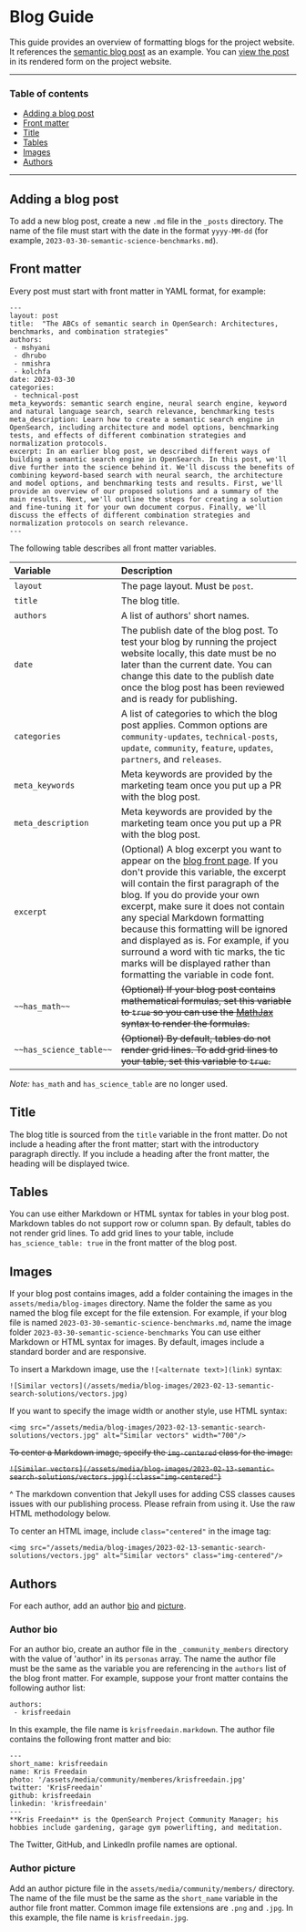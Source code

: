 # Blog Guide

This guide provides an overview of formatting blogs for the project website. It references the [semantic blog post](/_posts/2023-03-30-semantic-science-benchmarks.md) as an example. You can [view the post](https://opensearch.org/blog/semantic-science-benchmarks/) in its rendered form on the project website.

* * *

### Table of contents

* [Adding a blog post](#adding-a-blog-post)
* [Front matter](#front-matter)
* [Title](#title)
* [Tables](#tables)
* [Images](#images)
* [Authors](#authors)
* * *

## Adding a blog post

To add a new blog post, create a new `.md` file in the `_posts` directory. The name of the file must start with the date in the format `yyyy-MM-dd` (for example, `2023-03-30-semantic-science-benchmarks.md`).

## Front matter

Every post must start with front matter in YAML format, for example:

```
---
layout: post
title:  "The ABCs of semantic search in OpenSearch: Architectures, benchmarks, and combination strategies"
authors:
 - mshyani
 - dhrubo
 - nmishra
 - kolchfa
date: 2023-03-30
categories:
 - technical-post
meta_keywords: semantic search engine, neural search engine, keyword and natural language search, search relevance, benchmarking tests
meta_description: Learn how to create a semantic search engine in OpenSearch, including architecture and model options, benchmarking tests, and effects of different combination strategies and normalization protocols.
excerpt: In an earlier blog post, we described different ways of building a semantic search engine in OpenSearch. In this post, we'll dive further into the science behind it. We'll discuss the benefits of combining keyword-based search with neural search, the architecture and model options, and benchmarking tests and results. First, we'll provide an overview of our proposed solutions and a summary of the main results. Next, we'll outline the steps for creating a solution and fine-tuning it for your own document corpus. Finally, we'll discuss the effects of different combination strategies and normalization protocols on search relevance. 
---
```

The following table describes all front matter variables.

Variable | Description
:--- | :---
`layout` | The page layout. Must be `post`.
`title` | The blog title.
`authors` | A list of authors' short names.
`date` | The publish date of the blog post. To test your blog by running the project website locally, this date must be no later than the current date. You can change this date to the publish date once the blog post has been reviewed and is ready for publishing.
`categories` | A list of categories to which the blog post applies. Common options are `community-updates`, `technical-posts`, `update`, `community`, `feature`, `updates`, `partners`, and `releases`.
`meta_keywords` | Meta keywords are provided by the marketing team once you put up a PR with the blog post.
`meta_description` | Meta keywords are provided by the marketing team once you put up a PR with the blog post.
`excerpt` | (Optional) A blog excerpt you want to appear on the [blog front page](https://opensearch.org/blog). If you don't provide this variable, the excerpt will contain the first paragraph of the blog. If you do provide your own excerpt, make sure it does not contain any special Markdown formatting because this formatting will be ignored and displayed as is. For example, if you surround a word with tic marks, the tic marks will be displayed rather than formatting the variable in code font.
`~~has_math~~` | ~~(Optional) If your blog post contains mathematical formulas, set this variable to `true` so you can use the [MathJax](https://www.mathjax.org/) syntax to render the formulas.~~
`~~has_science_table~~` | ~~(Optional) By default, tables do not render grid lines. To add grid lines to your table, set this variable to `true`.~~

*Note:* `has_math` and `has_science_table` are no longer used.

## Title

The blog title is sourced from the `title` variable in the front matter. Do not include a heading after the front matter; start with the introductory paragraph directly. If you include a heading after the front matter, the heading will be displayed twice.

## Tables

You can use either Markdown or HTML syntax for tables in your blog post. Markdown tables do not support row or column span. By default, tables do not render grid lines. To add grid lines to your table, include `has_science_table: true` in the front matter of the blog post.

## Images

If your blog post contains images, add a folder containing the images in the `assets/media/blog-images` directory. Name the folder the same as you named the blog file except for the file extension. For example, if your blog file is named `2023-03-30-semantic-science-benchmarks.md`, name the image folder `2023-03-30-semantic-science-benchmarks` You can use either Markdown or HTML syntax for images. By default, images include a standard border and are responsive. 

To insert a Markdown image, use the `![<alternate text>](link)` syntax:

```
![Similar vectors](/assets/media/blog-images/2023-02-13-semantic-search-solutions/vectors.jpg)
```

If you want to specify the image width or another style, use HTML syntax:

```
<img src="/assets/media/blog-images/2023-02-13-semantic-search-solutions/vectors.jpg" alt="Similar vectors" width="700"/>
```

~~To center a Markdown image, specify the `img-centered` class for the image:~~

~~```![Similar vectors](/assets/media/blog-images/2023-02-13-semantic-search-solutions/vectors.jpg){:class="img-centered"}```~~


^ The markdown convention that Jekyll uses for adding CSS classes causes issues with our publishing process. Please refrain from using it. Use the raw HTML methodology below.

To center an HTML image, include `class="centered"` in the image tag:

```
<img src="/assets/media/blog-images/2023-02-13-semantic-search-solutions/vectors.jpg" alt="Similar vectors" class="img-centered"/>
```

## Authors

For each author, add an author [bio](#author-bio) and [picture](#author-picture).

### Author bio

For an author bio, create an author file in the `_community_members` directory with the value of 'author' in its `personas` array. The name the author file must be the same as the variable you are referencing in the `authors` list of the blog front matter. For example, suppose your front matter contains the following author list:

```
authors:
 - krisfreedain
```

In this example, the file name is `krisfreedain.markdown`. The author file contains the following front matter and bio:

```
---
short_name: krisfreedain
name: Kris Freedain
photo: '/assets/media/community/memberes/krisfreedain.jpg'
twitter: 'KrisFreedain'
github: krisfreedain
linkedin: 'krisfreedain'
---
**Kris Freedain** is the OpenSearch Project Community Manager; his hobbies include gardening, garage gym powerlifting, and meditation.
```

The Twitter, GitHub, and LinkedIn profile names are optional.

### Author picture

Add an author picture file in the `assets/media/community/members/` directory. The name of the file must be the same as the `short_name` variable in the author file front matter. Common image file extensions are `.png` and `.jpg`. In this example, the file name is `krisfreedain.jpg`.